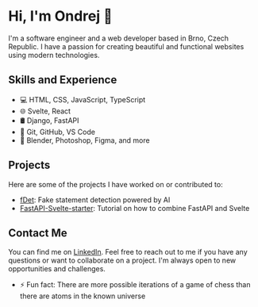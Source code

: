 # Hi, I'm Ondrej 👋

I'm a software engineer and a web developer based in Brno, Czech Republic. I have a passion for creating beautiful and functional websites using modern technologies.

## Skills and Experience
- 💻 HTML, CSS, JavaScript, TypeScript
- 🌐 Svelte, React
- 🛢 Django, FastAPI
- 🔧 Git, GitHub, VS Code
- 🎨 Blender, Photoshop, Figma, and more

## Projects
Here are some of the projects I have worked on or contributed to:

- [fDet](https://github.com/ByteSpiritGit/fdet): Fake statement detection powered by AI
- [FastAPI-Svelte-starter](https://github.com/OriginalStefikO/fastapi-svelte-starter): Tutorial on how to combine FastAPI and Svelte

## Contact Me
You can find me on [LinkedIn](https://www.linkedin.com/in/steffan-ondrej/). Feel free to reach out to me if you have any questions or want to collaborate on a project. I'm always open to new opportunities and challenges.

- ⚡ Fun fact: There are more possible iterations of a game of chess than there are atoms in the known universe
